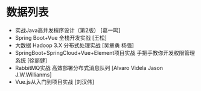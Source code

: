 # 数据列表

- 实战Java高并发程序设计（第2版） [葛一鸣] 
- Spring Boot+Vue 全栈开发实战 [王松]
- 大数据 Hadoop 3.X 分布式处理实战 [吴章勇 杨强]
- SpringBoot+SpringCloud+Vue+Element项目实战 手把手教你开发权限管理系统 [徐丽健]
- RabbitMQ实战 高效部署分布式消息队列 [Alvaro Videla Jason J.W.Willianms]
- Vue.js从入门到项目实战 [刘汉伟]
